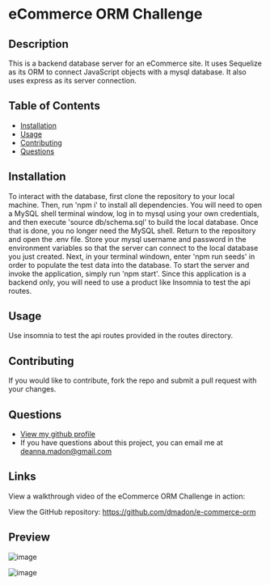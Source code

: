 
  
  # eCommerce ORM Challenge 

  ## Description
  This is a backend database server for an eCommerce site. It uses Sequelize as its ORM to connect JavaScript objects with a mysql database. It also uses express as its server connection.

  ## Table of Contents

  * [Installation](#installation)
  * [Usage](#usage)
  * [Contributing](#contributing)
  * [Questions](#questions)

  ## Installation
  To interact with the database, first clone the repository to your local machine. Then, run 'npm i' to install all dependencies. You will need to open a MySQL shell terminal window, log in to mysql using your own credentials, and then execute 'source db/schema.sql' to build the local database. Once that is done, you no longer need the MySQL  shell. Return to the repository and open the .env file. Store your mysql username and password in the environment variables so that the server can connect to the local database you just created. Next, in your terminal windown, enter 'npm run seeds' in order to populate the test data into the database. To start the server and invoke the application, simply run 'npm start'. Since this application is a backend only, you will need to use a product like Insomnia to test the api routes.

  ## Usage
  Use insomnia to test the api routes provided in the routes directory.

  ## Contributing
  If you would like to contribute, fork the repo and submit a pull request with your changes.

  ## Questions
  * [View my github profile](https://github.com/dmadon)
  * If you have questions about this project, you can email me at deanna.madon@gmail.com

  ## Links
  View a walkthrough video of the eCommerce ORM Challenge in action:

  View the GitHub repository: https://github.com/dmadon/e-commerce-orm

  ## Preview
  
  ![image](https://user-images.githubusercontent.com/99852346/185823917-1db61a35-e521-40f2-abd8-a57f83c87e81.png)
  
  ![image](https://user-images.githubusercontent.com/99852346/185824010-e252ecd0-c9c9-439a-a1ae-9ef323e24575.png)



